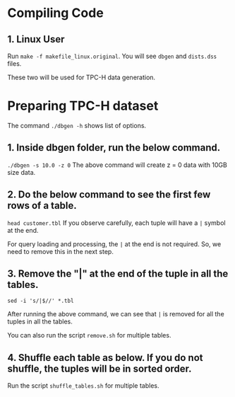 # Compiling Code

## 1. Linux User

Run `make -f makefile_linux.original`. You will see `dbgen` and `dists.dss` files.

These two will be used for TPC-H data generation.

# Preparing TPC-H dataset

The command `./dbgen -h` shows list of options.

## 1. Inside dbgen folder, run the below command.
`./dbgen -s 10.0 -z 0`
The above command will create z = 0 data with 10GB size data.

## 2. Do the below command to see the first few rows of a table.
`head customer.tbl` If you observe carefully, each tuple will have a `|` symbol at the end.

For query loading and processing, the `|` at the end is not required. So, we need to remove this in the next step.

## 3. Remove the "|" at the end of the tuple in all the tables.
`sed -i 's/|$//' *.tbl`

After running the above command, we can see that `|` is removed for all the tuples in all the tables.

You can also run the script `remove.sh` for multiple tables.

## 4. Shuffle each table as below. If you do not shuffle, the tuples will be in sorted order.

Run the script `shuffle_tables.sh` for multiple tables.
